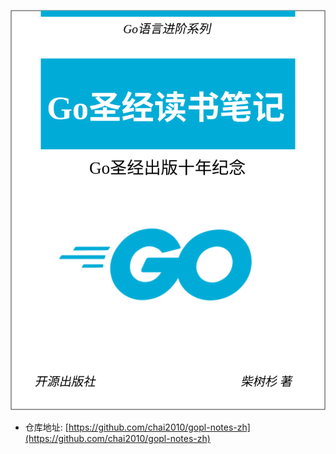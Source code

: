 ![](cover.svg)

- 仓库地址: [https://github.com/chai2010/gopl-notes-zh](https://github.com/chai2010/gopl-notes-zh)
